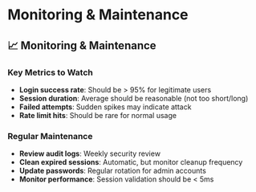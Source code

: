 # Monitoring & Maintenance

## 📈 Monitoring & Maintenance

### Key Metrics to Watch
- **Login success rate**: Should be > 95% for legitimate users
- **Session duration**: Average should be reasonable (not too short/long)
- **Failed attempts**: Sudden spikes may indicate attack
- **Rate limit hits**: Should be rare for normal usage

### Regular Maintenance
- **Review audit logs**: Weekly security review
- **Clean expired sessions**: Automatic, but monitor cleanup frequency
- **Update passwords**: Regular rotation for admin accounts
- **Monitor performance**: Session validation should be < 5ms
